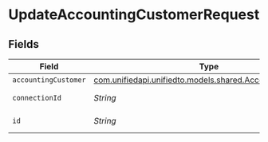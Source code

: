 # UpdateAccountingCustomerRequest


## Fields

| Field                                                                                                  | Type                                                                                                   | Required                                                                                               | Description                                                                                            |
| ------------------------------------------------------------------------------------------------------ | ------------------------------------------------------------------------------------------------------ | ------------------------------------------------------------------------------------------------------ | ------------------------------------------------------------------------------------------------------ |
| `accountingCustomer`                                                                                   | [com.unifiedapi.unifiedto.models.shared.AccountingCustomer](../../models/shared/AccountingCustomer.md) | :heavy_minus_sign:                                                                                     | N/A                                                                                                    |
| `connectionId`                                                                                         | *String*                                                                                               | :heavy_check_mark:                                                                                     | ID of the connection                                                                                   |
| `id`                                                                                                   | *String*                                                                                               | :heavy_check_mark:                                                                                     | ID of the Customer                                                                                     |